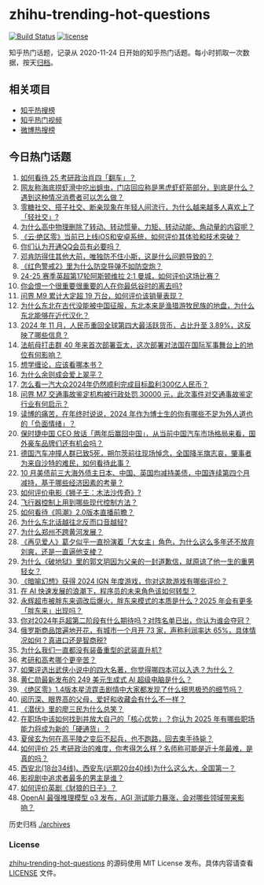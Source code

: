 # zhihu-trending-hot-questions

[![Build Status](https://github.com/justjavac/zhihu-trending-hot-questions/workflows/ci/badge.svg?branch=master)](https://github.com/justjavac/zhihu-trending-hot-questions/actions)
[![license](https://img.shields.io/github/license/justjavac/zhihu-trending-hot-questions)](https://github.com/justjavac/zhihu-trending-hot-questions/blob/master/LICENSE)

知乎热门话题，记录从 2020-11-24
日开始的知乎热门话题。每小时抓取一次数据，按天[归档](./archives)。

## 相关项目

- [知乎热搜榜](https://github.com/justjavac/zhihu-trending-top-search)
- [知乎热门视频](https://github.com/justjavac/zhihu-trending-hot-video)
- [微博热搜榜](https://github.com/justjavac/weibo-trending-hot-search)

## 今日热门话题

<!-- BEGIN -->
<!-- 最后更新时间 Sun Dec 22 2024 06:16:20 GMT+0800 (China Standard Time) -->

1. [如何看待 25 考研政治肖四「翻车」？](https://www.zhihu.com/question/7292229806)
1. [网友称海底捞虾滑中吃出蛆虫，门店回应称是黑虎虾虾筋部分，到底是什么？遇到这种情况消费者可以怎么做？](https://www.zhihu.com/question/7440239116)
1. [零糖社交、搭子社交、断亲现象在年轻人间流行，为什么越来越多人喜欢上了「轻社交」?](https://www.zhihu.com/question/6989193579)
1. [为什么高中物理删除了转动、转动惯量、力矩、转动动能、角动量的内容呢？](https://www.zhihu.com/question/607846306)
1. [《云·绝区零》当前已上线iOS和安卓系统，如何评价其体验和技术突破？](https://www.zhihu.com/question/7361741895)
1. [你们认为开通QQ会员有必要吗？](https://www.zhihu.com/question/452813072)
1. [邓肯防得住其他大前，唯独防不住小斯，这是什么问题导致的？](https://www.zhihu.com/question/346968043)
1. [《红色警戒2》里为什么防空导弹不如防空炮？](https://www.zhihu.com/question/7301090743)
1. [24-25 赛季英超第17轮阿斯顿维拉 2:1 曼城，如何评价这场比赛？](https://www.zhihu.com/question/7480496605)
1. [你会恨一个很重要很重要的人在你最低谷时的离去吗?](https://www.zhihu.com/question/6792457313)
1. [问界 M9 累计大定超 19 万台，如何评价该销量表现？](https://www.zhihu.com/question/7299744989)
1. [为什么东北在古代没能被中国征服，东北本来是渔猎游牧民族的地盘，为什么东北能够在近代汉化？](https://www.zhihu.com/question/29945558)
1. [2024 年 11 月，人民币重回全球第四大最活跃货币，占比升至 3.89%，这反映了哪些信息？](https://www.zhihu.com/question/7298082565)
1. [法航母打击群 40 年来首次部署亚太，这次部署对法国在国际军事舞台上的地位有何影响？](https://www.zhihu.com/question/7298000467)
1. [想学缠论，应该看哪本书？](https://www.zhihu.com/question/386727740)
1. [为什么余则成会爱上翠平？](https://www.zhihu.com/question/35660830)
1. [怎么看一汽大众2024年仍然顺利完成目标盈利300亿人民币？](https://www.zhihu.com/question/6012871022)
1. [问界 M7 交通事故鉴定机构被行政处罚 30000 元，此次事件对交通事故鉴定行业有何启示？](https://www.zhihu.com/question/7358036372)
1. [读博的痛苦，在年终时说说，2024 年作为博士生的你有哪些不足为外人道也的「负面情绪」？](https://www.zhihu.com/question/6638522989)
1. [保时捷中国 CEO 放话「两年后赢回中国」，从当前中国汽车市场格局来看，国外豪车品牌们还有机会吗？](https://www.zhihu.com/question/7389495682)
1. [德国汽车冲撞人群已致5死，朔尔茨前往现场悼念，全国降半旗志哀，肇事者为来自沙特的难民，如何看待此事？](https://www.zhihu.com/question/7443194632)
1. [10 月美债前三大海外债主日本、中国、英国均减持美债，中国连续第四个月减持，基于哪些经济因素的考量？](https://www.zhihu.com/question/7350148106)
1. [如何评价电影《狮子王：木法沙传奇》?](https://www.zhihu.com/question/659869425)
1. [飞行器控制上用到哪些现代控制方法？](https://www.zhihu.com/question/27362786)
1. [如何看待《鸣潮》2.0版本直播前瞻？](https://www.zhihu.com/question/7476047218)
1. [为什么东北话越往北反而口音越轻?](https://www.zhihu.com/question/6708577341)
1. [为什么郑州不跨黄河发展？](https://www.zhihu.com/question/49890632)
1. [《再见爱人》葛夕似乎一直扮演着「大女主」角色，为什么这么多年还不放弃刘爽，还是一直逼他支棱？](https://www.zhihu.com/question/6788860536)
1. [为什么《破地狱》里的郭文玥因为父亲的一封道歉信，就原谅了他一生的重男轻女？](https://www.zhihu.com/question/6610762014)
1. [《暗喻幻想》获得 2024 IGN 年度游戏，你对这款游戏有哪些评价？](https://www.zhihu.com/question/7412405438)
1. [在 AI 快速发展的浪潮下，程序员的未来角色该如何转型？](https://www.zhihu.com/question/7259801535)
1. [永辉超市被胖东来调改后爆火，胖东来模式的本质是什么？2025 年会有更多「胖东来」出现吗？](https://www.zhihu.com/question/7402425495)
1. [你对2024年乒超第二阶段有什么期待吗？对阵名单已出，你认为谁会夺冠？](https://www.zhihu.com/question/7401053073)
1. [俄罗斯商品馆遍地开花，有城市一个月开 73 家，声称利润率达 65%，具体情况如何？真进口还是智商税?](https://www.zhihu.com/question/7100193409)
1. [为什么我们一直都没有装备重型的武装直升机?](https://www.zhihu.com/question/6951946075)
1. [考研和高考哪个更辛苦？](https://www.zhihu.com/question/7355030805)
1. [如果评选出武侠小说中的四大名著，你觉得哪四本可以入选？为什么？](https://www.zhihu.com/question/391249733)
1. [黄仁勋最新发布的 249 美元生成式 AI 超级电脑是什么？](https://www.zhihu.com/question/7214467202)
1. [《绝区零》1.4版本星流霆击剧情中大家都发现了什么细思极恐的细节吗？](https://www.zhihu.com/question/7243149272)
1. [阅历深、眼界高的父母，爱好和收藏会有什么不一样？](https://www.zhihu.com/question/7373313956)
1. [《潜伏》里的廖三民为什么总笑？](https://www.zhihu.com/question/332334372)
1. [在职场中该如何找到并放大自己的「核心优势」？你认为 2025 年有哪些职场能力将成为新的「硬通货」？](https://www.zhihu.com/question/7107623707)
1. [夏侯玄为何在高平陵之变后不起兵，也不跑路，回去束手待毙？](https://www.zhihu.com/question/7270912487)
1. [如何评价 25 考研政治的难度，你考得怎么样？名师称可能是近十年最难，是真的吗？](https://www.zhihu.com/question/7292197785)
1. [西安北(18台34线)、西安东(远期20台40线)为什么这么大，全国第一？](https://www.zhihu.com/question/658635314)
1. [影视剧中追求者最多的男主是谁？](https://www.zhihu.com/question/635466190)
1. [如何评价英剧《豺狼的日子》？](https://www.zhihu.com/question/5868240949)
1. [OpenAI 最强推理模型 o3 发布，AGI 测试能力暴涨，会对哪些领域带来影响？](https://www.zhihu.com/question/7438123729)

<!-- END -->

历史归档 [./archives](./archives)

### License

[zhihu-trending-hot-questions](https://github.com/justjavac/zhihu-trending-hot-questions)
的源码使用 MIT License 发布。具体内容请查看 [LICENSE](./LICENSE) 文件。
